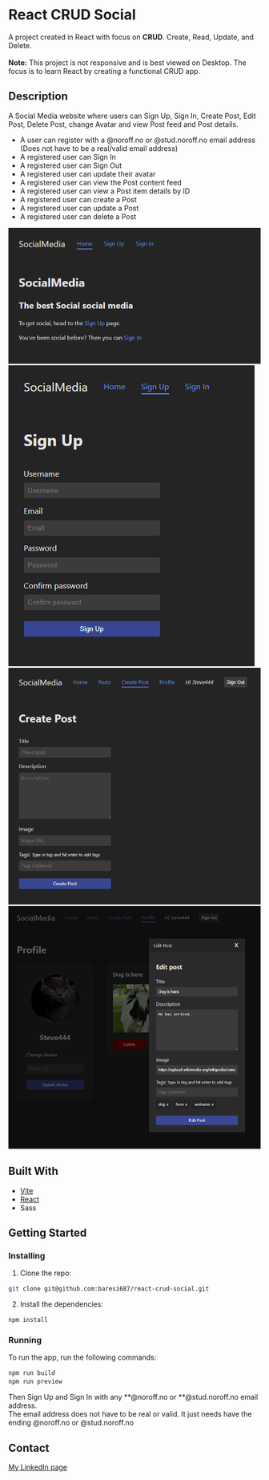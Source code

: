 # React CRUD Social

A project created in React with focus on <b>CRUD</b>. Create, Read, Update, and Delete.<br><br>
<b>Note:</b> This project is not responsive and is best viewed on Desktop. The focus is to learn React by creating a functional CRUD app.

## Description

A Social Media website where users can Sign Up, Sign In, Create Post, Edit Post, Delete Post, change Avatar and view Post feed and Post details.

- A user can register with a @noroff.no or @stud.noroff.no email address (Does not have to be a real/valid email address)
- A registered user can Sign In
- A registered user can Sign Out
- A registered user can update their avatar
- A registered user can view the Post content feed
- A registered user can view a Post item details by ID
- A registered user can create a Post
- A registered user can update a Post
- A registered user can delete a Post

![Home screenshot](screenshots/00-home.png)
![Sign Up screenshot](screenshots/01-sign-up.png)
![Create Post screenshot](screenshots/02-create-post.png)
![Edit Post screenshot](screenshots/03-edit-post.png)

## Built With

- [Vite](https://vitejs.dev/)
- [React](https://reactjs.org/)
- Sass

## Getting Started

### Installing

1. Clone the repo:

```bash
git clone git@github.com:baresi687/react-crud-social.git
```

2. Install the dependencies:

```
npm install
```

### Running

To run the app, run the following commands:

```bash
npm run build
npm run preview
```

Then Sign Up and Sign In with any **@noroff.no or **@stud.noroff.no email address.<br>
The email address does not have to be real or valid. It just needs have the ending @noroff.no or @stud.noroff.no

## Contact

[My LinkedIn page](https://www.linkedin.com/in/hreinn-gylfason-b9a48521a/)
